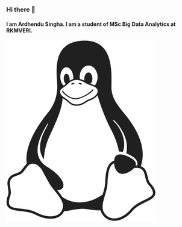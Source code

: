 ### Hi there 👋

<div style="test-align:center" height = "50%" width = "50%"> 
  
  <h4>I am Ardhendu Singha. I am a student of MSc Big Data Analytics at RKMVERI.</h1>
  <img src = "397px-Tux_Mono.svg.png")
  
</div>

<!--
**ardhochand/ardhochand** is a ✨ _special_ ✨ repository because its `README.md` (this file) appears on your GitHub profile.

Here are some ideas to get you started:

- 🔭 I’m currently working on ...
- 🌱 I’m currently learning ...
- 👯 I’m looking to collaborate on ...
- 🤔 I’m looking for help with ...
- 💬 Ask me about ...
- 📫 How to reach me: ...
- 😄 Pronouns: ...
- ⚡ Fun fact: ...
-->
